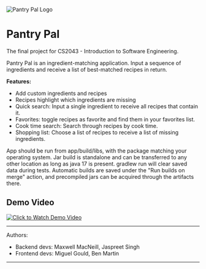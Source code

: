 ![Pantry Pal Logo](https://github.com/miggboy/Pantry-Pal/blob/main/app/src/main/resources/IMG/logo.png)
# Pantry Pal
The final project for CS2043 - Introduction to Software Engineering.

Pantry Pal is an ingredient-matching application. Input a sequence of ingredients and receive a list of best-matched recipes in return.

**Features:**
- Add custom ingredients and recipes
- Recipes highlight which ingredients are missing
- Quick search: Input a single ingredient to receive all recipes that contain it.
- Favorites: toggle recipes as favorite and find them in your favorites list.
- Cook time search: Search through recipes by cook time.
- Shopping list: Choose a list of recipes to receive a list of missing ingredients.

App should be run from app/build/libs, with the package matching your operating system. Jar build is standalone and can be transferred to any other location as long as java 17 is present.
gradlew run will clear saved data during tests. 
Automatic builds are saved under the "Run builds on merge" action, and precompiled jars can be acquired through the artifacts there.

## Demo Video
[![Click to Watch Demo Video](https://img.youtube.com/vi/VKhMJ-SQMnM/hqdefault.jpg)](https://youtu.be/VKhMJ-SQMnM?si=vbPVb7dK0Cu2ccWR)

---
Authors:
- Backend devs: Maxwell MacNeill, Jaspreet Singh
- Frontend devs: Miguel Gould, Ben Martin
---
